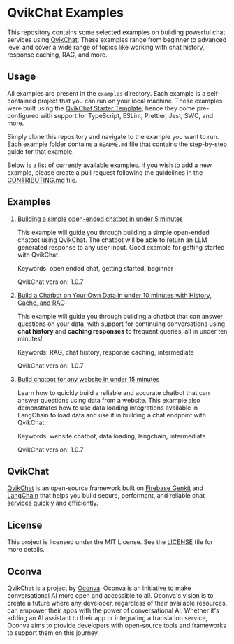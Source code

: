 # QvikChat Examples

This repository contains some selected examples on building powerful chat services using [QvikChat](https://qvikchat.pkural.ca/). These examples range from beginner to advanced level and cover a wide range of topics like working with chat history, response caching, RAG, and more.

## Usage

All examples are present in the `examples` directory. Each example is a self-contained project that you can run on your local machine. These examples were built using the [QvikChat Starter Template](https://github.com/oconva/qvikchat-starter-template), hence they come pre-configured with support for TypeScript, ESLint, Prettier, Jest, SWC, and more.

Simply clone this repository and navigate to the example you want to run. Each example folder contains a `README.md` file that contains the step-by-step guide for that example.

Below is a list of currently available examples. If you wish to add a new example, please create a pull request following the guidelines in the [CONTRIBUTING.md](CONTRIBUTING.md) file.

## Examples

1. [Building a simple open-ended chatbot in under 5 minutes](/examples/simple-open-ended-chatbot/README.md)

    This example will guide you through building a simple open-ended chatbot using QvikChat. The chatbot will be able to return an LLM generated response to any user input. Good example for getting started with QvikChat.

    Keywords: open ended chat, getting started, beginner

    QvikChat version: 1.0.7

2. [Build a Chatbot on Your Own Data in under 10 minutes with History, Cache, and RAG](/examples/chatbot-on-your-own-data/README.md)

    This example will guide you through building a chatbot that can answer questions on your data, with support for continuing conversations using **chat history** and **caching responses** to frequent queries, all in under ten minutes!

    Keywords: RAG, chat history, response caching, intermediate

    QvikChat version: 1.0.7

3. [Build chatbot for any website in under 15 minutes](/examples/chatbot-for-any-website/README.md)

    Learn how to quickly build a reliable and accurate chatbot that can answer questions using data from a website. This example also demonstrates how to use data loading integrations available in LangChain to load data and use it in building a chat endpoint with QvikChat.

    Keywords: website chatbot, data loading, langchain, intermediate

    QvikChat version: 1.0.7

## QvikChat

[QvikChat](https://github.com/oconva/qvikchat) is an open-source framework built on [Firebase Genkit](https://github.com/firebase/genkit) and [LangChain](https://github.com/langchain-ai/langchainjs) that helps you build secure, performant, and reliable chat services quickly and efficiently.

## License

This project is licensed under the MIT License. See the [LICENSE](LICENSE) file for more details.

## Oconva

QvikChat is a project by [Oconva](https://github.com/oconva). Oconva is an initiative to make conversational AI more open and accessible to all. Oconva's vision is to create a future where any developer, regardless of their available resources, can empower their apps with the power of conversational AI. Whether it's adding an AI assistant to their app or integrating a translation service, Oconva aims to provide developers with open-source tools and frameworks to support them on this journey.
